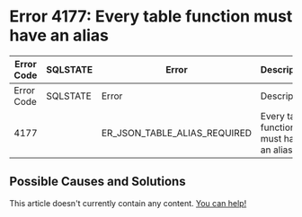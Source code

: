
# Error 4177: Every table function must have an alias


| Error Code | SQLSTATE | Error | Description |
| --- | --- | --- | --- |
| Error Code | SQLSTATE | Error | Description |
| 4177 |  | ER_JSON_TABLE_ALIAS_REQUIRED | Every table function must have an alias. |




## Possible Causes and Solutions


This article doesn't currently contain any content. [You can help!](/kb/en/writing-and-editing-knowledge-base-articles/)


